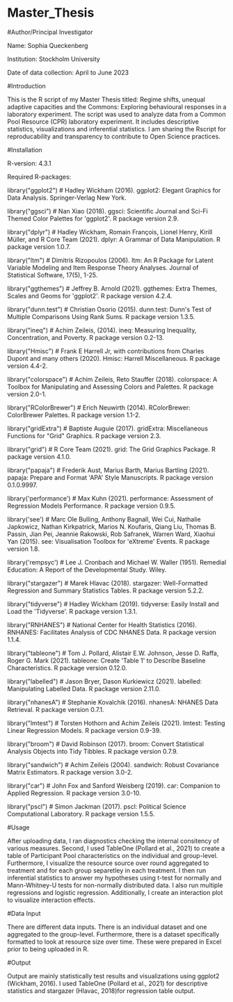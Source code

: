 # Master_Thesis
#Author/Principal Investigator

Name: Sophia Queckenberg

Institution: Stockholm University

Date of data collection: April to June 2023 

#Introduction

This is the R script of my Master Thesis titled: Regime shifts, unequal adaptive capacities and the Commons: Exploring behavioural responses in a laboratory experiment. The script was used to analyze data from a Common Pool Resource (CPR) laboratory experiment. It includes descriptive statistics, visualizations and inferential statistics. I am sharing the Rscript for reproducability and transparency to contribute to Open Science practices.

#Installation

R-version: 4.3.1

Required R-packages: 

library("ggplot2")       # Hadley Wickham (2016). ggplot2: Elegant Graphics for Data Analysis. Springer-Verlag New York.

library("ggsci")         # Nan Xiao (2018). ggsci: Scientific Journal and Sci-Fi Themed Color Palettes for 'ggplot2'. R package version 2.9.

library("dplyr")         # Hadley Wickham, Romain François, Lionel Henry, Kirill Müller, and R Core Team (2021). dplyr: A Grammar of Data Manipulation. R package version 1.0.7.

library("ltm")           # Dimitris Rizopoulos (2006). ltm: An R Package for Latent Variable Modeling and Item Response Theory Analyses. Journal of Statistical Software, 17(5), 1-25.

library("ggthemes")      # Jeffrey B. Arnold (2021). ggthemes: Extra Themes, Scales and Geoms for 'ggplot2'. R package version 4.2.4.

library("dunn.test")     # Christian Osorio (2015). dunn.test: Dunn's Test of Multiple Comparisons Using Rank Sums. R package version 1.3.5.

library("ineq")          # Achim Zeileis, (2014). ineq: Measuring Inequality, Concentration, and Poverty. R package version 0.2-13.

library("Hmisc")         # Frank E Harrell Jr, with contributions from Charles Dupont and many others (2020). Hmisc: Harrell Miscellaneous. R package version 4.4-2.

library("colorspace")    # Achim Zeileis, Reto Stauffer (2018). colorspace: A Toolbox for Manipulating and Assessing Colors and Palettes. R package version 2.0-1.

library("RColorBrewer")  # Erich Neuwirth (2014). RColorBrewer: ColorBrewer Palettes. R package version 1.1-2.

library("gridExtra")     # Baptiste Auguie (2017). gridExtra: Miscellaneous Functions for "Grid" Graphics. R package version 2.3.

library("grid")          # R Core Team (2021). grid: The Grid Graphics Package. R package version 4.1.0.

library("papaja")        # Frederik Aust, Marius Barth, Marius Bartling (2021). papaja: Prepare and Format 'APA' Style Manuscripts. R package version 0.1.0.9997.

library('performance')   # Max Kuhn (2021). performance: Assessment of Regression Models Performance. R package version 0.9.5.

library('see')           # Marc Ole Bulling, Anthony Bagnall, Wei Cui, Nathalie Japkowicz, Nathan Kirkpatrick, Marios N. Koufaris, Qiang Liu, Thomas B. Passin, Jian Pei, Jeannie Rakowski, Rob Safranek, Warren Ward, Xiaohui Yan (2015). see: Visualisation Toolbox for 'eXtreme' Events. R package version 1.8.

library('rempsyc')       # Lee J. Cronbach and Michael W. Waller (1951). Remedial Education: A Report of the Developmental Study. Wiley.

library("stargazer")     # Marek Hlavac (2018). stargazer: Well-Formatted Regression and Summary Statistics Tables. R package version 5.2.2.

library("tidyverse")     # Hadley Wickham (2019). tidyverse: Easily Install and Load the 'Tidyverse'. R package version 1.3.1.

library("RNHANES")       # National Center for Health Statistics (2016). RNHANES: Facilitates Analysis of CDC NHANES Data. R package version 1.1.4.

library("tableone")      # Tom J. Pollard, Alistair E.W. Johnson, Jesse D. Raffa, Roger G. Mark (2021). tableone: Create 'Table 1' to Describe Baseline Characteristics. R package version 0.12.0.

library("labelled")      # Jason Bryer, Dason Kurkiewicz (2021). labelled: Manipulating Labelled Data. R package version 2.11.0.

library("nhanesA")       # Stephanie Kovalchik (2016). nhanesA: NHANES Data Retrieval. R package version 0.7.1.

library("lmtest")        # Torsten Hothorn and Achim Zeileis (2021). lmtest: Testing Linear Regression Models. R package version 0.9-39.

library("broom")         # David Robinson (2017). broom: Convert Statistical Analysis Objects into Tidy Tibbles. R package version 0.7.9.

library("sandwich")      # Achim Zeileis (2004). sandwich: Robust Covariance Matrix Estimators. R package version 3.0-2.

library("car")           # John Fox and Sanford Weisberg (2019). car: Companion to Applied Regression. R package version 3.0-10.

library("pscl")          # Simon Jackman (2017). pscl: Political Science Computational Laboratory. R package version 1.5.5.

#Usage 

After uploading data, I ran diagnostics checking the internal consitency of various measures. Second, I used TableOne (Pollard et al., 2021) to create a table of Participant Pool characteristics on the individual and group-level. Furthermore, I visualize the resource source over round aggregated to treatment and for each group separetley in each treatment. I then run inferential statistics to answer my hypotheses using t-test for normally and Mann-Whitney-U tests for non-normally distributed data. I also run multiple regressions and logistic regression. Additionally, I create an interaction plot to visualize interaction effects. 

#Data Input 

There are different data inputs. There is an individual dataset and one aggregated to the group-level. Furthermore, there is a dataset specifically formatted to look at resource size over time.  These were prepared in Excel prior to being uploaded in R. 

#Output

Output are mainly statistically test results and visualizations using ggplot2 (Wickham, 2016). I used TableOne (Pollard et al., 2021) for descriptive statistics and stargazer (Hlavac, 2018)for regression table output. 
